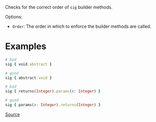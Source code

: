 
Checks for the correct order of `sig` builder methods.

Options:

* `Order`: The order in which to enforce the builder methods are called.

# Examples

```ruby
# bad
sig { void.abstract }

# good
sig { abstract.void }

# bad
sig { returns(Integer).params(x: Integer) }

# good
sig { params(x: Integer).returns(Integer) }
```

[Source](http://www.rubydoc.info/gems/rubocop/RuboCop/Cop/Sorbet/SignatureBuildOrder)
